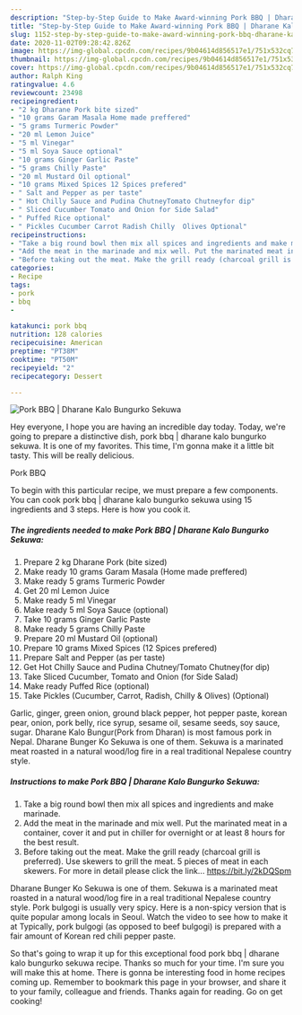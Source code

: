 ```yaml
---
description: "Step-by-Step Guide to Make Award-winning Pork BBQ | Dharane Kalo Bungurko Sekuwa"
title: "Step-by-Step Guide to Make Award-winning Pork BBQ | Dharane Kalo Bungurko Sekuwa"
slug: 1152-step-by-step-guide-to-make-award-winning-pork-bbq-dharane-kalo-bungurko-sekuwa
date: 2020-11-02T09:28:42.826Z
image: https://img-global.cpcdn.com/recipes/9b04614d856517e1/751x532cq70/pork-bbq-dharane-kalo-bungurko-sekuwa-recipe-main-photo.jpg
thumbnail: https://img-global.cpcdn.com/recipes/9b04614d856517e1/751x532cq70/pork-bbq-dharane-kalo-bungurko-sekuwa-recipe-main-photo.jpg
cover: https://img-global.cpcdn.com/recipes/9b04614d856517e1/751x532cq70/pork-bbq-dharane-kalo-bungurko-sekuwa-recipe-main-photo.jpg
author: Ralph King
ratingvalue: 4.6
reviewcount: 23498
recipeingredient:
- "2 kg Dharane Pork bite sized"
- "10 grams Garam Masala Home made preffered"
- "5 grams Turmeric Powder"
- "20 ml Lemon Juice"
- "5 ml Vinegar"
- "5 ml Soya Sauce optional"
- "10 grams Ginger Garlic Paste"
- "5 grams Chilly Paste"
- "20 ml Mustard Oil optional"
- "10 grams Mixed Spices 12 Spices prefered"
- " Salt and Pepper as per taste"
- " Hot Chilly Sauce and Pudina ChutneyTomato Chutneyfor dip"
- " Sliced Cucumber Tomato and Onion for Side Salad"
- " Puffed Rice optional"
- " Pickles Cucumber Carrot Radish Chilly  Olives Optional"
recipeinstructions:
- "Take a big round bowl then mix all spices and ingredients and make marinade."
- "Add the meat in the marinade and mix well. Put the marinated meat in a container, cover it and put in chiller for overnight or at least 8 hours for the best result."
- "Before taking out the meat. Make the grill ready (charcoal grill is preferred). Use skewers to grill the meat. 5 pieces of meat in each skewers. For more in detail please click the link... https://bit.ly/2kDQSpm"
categories:
- Recipe
tags:
- pork
- bbq
- 

katakunci: pork bbq  
nutrition: 128 calories
recipecuisine: American
preptime: "PT38M"
cooktime: "PT50M"
recipeyield: "2"
recipecategory: Dessert

---
```



![Pork BBQ | Dharane Kalo Bungurko Sekuwa](https://img-global.cpcdn.com/recipes/9b04614d856517e1/751x532cq70/pork-bbq-dharane-kalo-bungurko-sekuwa-recipe-main-photo.jpg)

Hey everyone, I hope you are having an incredible day today. Today, we're going to prepare a distinctive dish, pork bbq | dharane kalo bungurko sekuwa. It is one of my favorites. This time, I'm gonna make it a little bit tasty. This will be really delicious.

Pork BBQ 

To begin with this particular recipe, we must prepare a few components. You can cook pork bbq | dharane kalo bungurko sekuwa using 15 ingredients and 3 steps. Here is how you cook it.

<!--inarticleads1-->

##### The ingredients needed to make Pork BBQ | Dharane Kalo Bungurko Sekuwa:

1. Prepare 2 kg Dharane Pork (bite sized)
1. Make ready 10 grams Garam Masala (Home made preffered)
1. Make ready 5 grams Turmeric Powder
1. Get 20 ml Lemon Juice
1. Make ready 5 ml Vinegar
1. Make ready 5 ml Soya Sauce (optional)
1. Take 10 grams Ginger Garlic Paste
1. Make ready 5 grams Chilly Paste
1. Prepare 20 ml Mustard Oil (optional)
1. Prepare 10 grams Mixed Spices (12 Spices prefered)
1. Prepare  Salt and Pepper (as per taste)
1. Get  Hot Chilly Sauce and Pudina Chutney/Tomato Chutney(for dip)
1. Take  Sliced Cucumber, Tomato and Onion (for Side Salad)
1. Make ready  Puffed Rice (optional)
1. Take  Pickles (Cucumber, Carrot, Radish, Chilly &amp; Olives) (Optional)


Garlic, ginger, green onion, ground black pepper, hot pepper paste, korean pear, onion, pork belly, rice syrup, sesame oil, sesame seeds, soy sauce, sugar. Dharane Kalo Bungur(Pork from Dharan) is most famous pork in Nepal. Dharane Bunger Ko Sekuwa is one of them. Sekuwa is a marinated meat roasted in a natural wood/log fire in a real traditional Nepalese country style. 

<!--inarticleads2-->

##### Instructions to make Pork BBQ | Dharane Kalo Bungurko Sekuwa:

1. Take a big round bowl then mix all spices and ingredients and make marinade.
1. Add the meat in the marinade and mix well. Put the marinated meat in a container, cover it and put in chiller for overnight or at least 8 hours for the best result.
1. Before taking out the meat. Make the grill ready (charcoal grill is preferred). Use skewers to grill the meat. 5 pieces of meat in each skewers. For more in detail please click the link... https://bit.ly/2kDQSpm


Dharane Bunger Ko Sekuwa is one of them. Sekuwa is a marinated meat roasted in a natural wood/log fire in a real traditional Nepalese country style. Pork bulgogi is usually very spicy. Here is a non-spicy version that is quite popular among locals in Seoul. Watch the video to see how to make it at Typically, pork bulgogi (as opposed to beef bulgogi) is prepared with a fair amount of Korean red chili pepper paste. 

So that's going to wrap it up for this exceptional food pork bbq | dharane kalo bungurko sekuwa recipe. Thanks so much for your time. I'm sure you will make this at home. There is gonna be interesting food in home recipes coming up. Remember to bookmark this page in your browser, and share it to your family, colleague and friends. Thanks again for reading. Go on get cooking!

